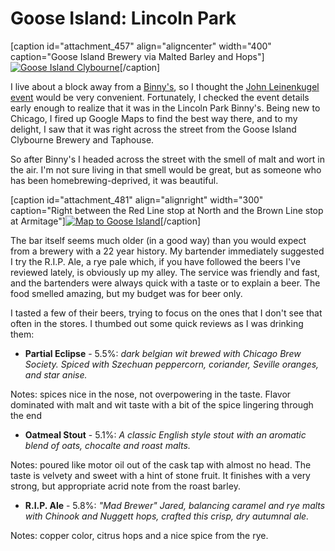 Goose Island: Lincoln Park
==========================

\[caption id="attachment\_457" align="aligncenter" width="400" caption="Goose Island Brewery via Malted Barley and Hops"\][![Goose Island Clybourne](http://www.yeastboundanddown.com/wp-content/uploads/2010/10/gooseislandfacade.png "gooseislandfacade")](http://maltedbarleyandhops.com/2008/04/21/goose-island-flagship-closing-rip/)\[/caption\]

I live about a block away from a [Binny's](http://www.binnys.com), so I thought the [John Leinenkugel event](http://www.yeastboundanddown.com/2010/10/meeting-john-leinenkugel/) would be very convenient. Fortunately, I checked the event details early enough to realize that it was in the Lincoln Park Binny's. Being new to Chicago, I fired up Google Maps to find the best way there, and to my delight, I saw that it was right across the street from the Goose Island Clybourne Brewery and Taphouse.

So after Binny's I headed across the street with the smell of malt and wort in the air. I'm not sure living in that smell would be great, but as someone who has been homebrewing-deprived, it was beautiful.

\[caption id="attachment\_481" align="alignright" width="300" caption="Right between the Red Line stop at North and the Brown Line stop at Armitage"\][![Map to Goose Island](http://www.yeastboundanddown.com/wp-content/uploads/2010/10/Screen-shot-2010-10-21-at-8.11.38-AM-300x234.png "Screen shot 2010-10-21 at 8.11.38 AM")](http://www.yeastboundanddown.com/wp-content/uploads/2010/10/Screen-shot-2010-10-21-at-8.11.38-AM.png)\[/caption\]

The bar itself seems much older (in a good way) than you would expect from a brewery with a 22 year history. My bartender immediately suggested I try the R.I.P. Ale, a rye pale which, if you have followed the beers I've reviewed lately, is obviously up my alley. The service was friendly and fast, and the bartenders were always quick with a taste or to explain a beer. The food smelled amazing, but my budget was for beer only.

I tasted a few of their beers, trying to focus on the ones that I don't see that often in the stores. I thumbed out some quick reviews as I was drinking them:

*   **Partial Eclipse** - 5.5%: _dark belgian wit brewed with Chicago Brew Society. Spiced with Szechuan peppercorn, coriander, Seville oranges, and star anise._

Notes: spices nice in the nose, not overpowering in the taste. Flavor dominated with malt and wit taste with a bit of the spice lingering through the end

*   **Oatmeal Stout** - 5.1%: _A classic English style stout with an aromatic blend of oats, chocalte and roast malts._

Notes: poured like motor oil out of the cask tap with almost no head. The taste is velvety and sweet with a hint of stone fruit. It finishes with a very strong, but appropriate acrid note from the roast barley.

*   **R.I.P. Ale** - 5.8%: _"Mad Brewer" Jared, balancing caramel and rye malts with Chinook and Nuggett hops, crafted this crisp, dry autumnal ale._

Notes: copper color, citrus hops and a nice spice from the rye.